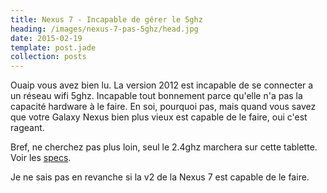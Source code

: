 ```yaml
---
title: Nexus 7 - Incapable de gérer le 5ghz
heading: /images/nexus-7-pas-5ghz/head.jpg
date: 2015-02-19
template: post.jade
collection: posts
---
```


Ouaip vous avez bien lu. La version 2012 est incapable de se connecter a un réseau wifi 5ghz.  Incapable tout bonnement parce qu'elle n'a pas la capacité hardware à le faire. En soi, pourquoi pas, mais quand vous savez que votre Galaxy Nexus bien plus vieux est capable de le faire, oui c'est rageant.

Bref, ne cherchez pas plus loin, seul le 2.4ghz marchera sur cette tablette.  Voir les [specs](http://en.wikipedia.org/wiki/Nexus_7_%282012_version%29).

Je ne sais pas en revanche si la v2 de la Nexus 7 est capable de le faire.
